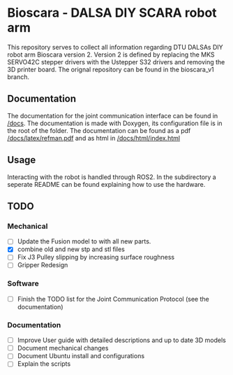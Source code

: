 # Bioscara - DALSA DIY SCARA robot arm
This repository serves to collect all information regarding DTU DALSAs DIY robot arm Bioscara version 2.
Version 2 is defined by replacing the MKS SERVO42C stepper drivers with the Ustepper S32 drivers and removing the 3D printer board. The orignal repository can be found in the bioscara_v1 branch.

## Documentation
The documentation for the joint communication interface can be found in [/docs](/docs/). The documentation is made with Doxygen, its configuration file is in the root of the folder. The documentation can be found as a pdf [/docs/latex/refman.pdf](/docs/latex/refman.pdf) and as html in [/docs/html/index.html](/docs/html/index.html)

## Usage
Interacting with the robot is handled through ROS2. In the subdirectory a seperate README can be found explaining how to use the hardware.

## TODO
### Mechanical
- [ ]  Update the Fusion model to with all new parts.
- [x] combine old and new stp and stl files
- [ ] Fix J3 Pulley slipping by increasing surface roughness
- [ ] Gripper Redesign
### Software
- [ ] Finish the TODO list for the Joint Communication Protocol (see the documentation)
### Documentation
- [ ] Improve User guide with detailed descriptions and up to date 3D models
- [ ] Document mechanical changes
- [ ] Document Ubuntu install and configurations
- [ ] Explain the scripts

